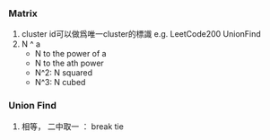 ### Matrix
1. cluster id可以做爲唯一cluster的標識 e.g. LeetCode200 UnionFind
2. N ^ a
    * N to the power of a
    * N to the ath power
    * N^2: N squared
    * N^3: N cubed

### Union Find
1. 相等， 二中取一 ： break tie
